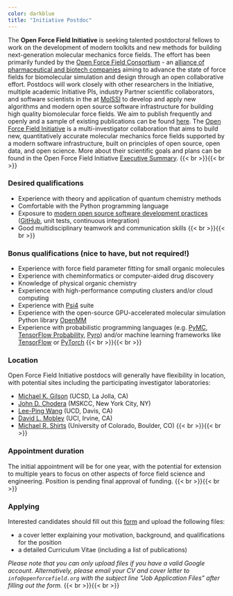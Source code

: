 ```yaml
---
color: darkblue
title: "Initiative Postdoc"
---
```


The **Open Force Field Initiative** is seeking talented postdoctoral fellows to work on the development of modern toolkits and new methods for building next-generation molecular mechanics force fields.
The effort has been primarily funded by the [Open Force Field Consortium](https://openforcefield.org/consortium/) - an [alliance of pharmaceutical and biotech companies](https://openforcefield.org/news/introducing-the-consortium/) aiming to advance the state of force fields for biomolecular simulation and design through an open collaborative effort.
Postdocs will work closely with other researchers in the Initiative, multiple academic Initiative PIs, industry Partner scientific collaborators, and software scientists in the at [MolSSI](http://molssi.org) to develop and apply new algorithms and modern open source software infrastructure for building high quality biomolecular force fields.
We aim to publish frequently and openly and a sample of existing publications can be found [here](http://openforcefield.org/publications).
The [Open Force Field Initiative](http://openforcefield.org) is a multi-investigator collaboration that aims to build new, quantitatively accurate molecular mechanics force fields supported by a modern software infrastructure, built on principles of open source, open data, and open science. More about their scientific goals and plans can be found in the Open Force Field Initiative [Executive Summary](https://openforcefield.org/science/downloads/roadmap/open-forcefield-summary.pdf).
{{< br >}}{{< br >}}
### Desired qualifications ###

* Experience with theory and application of quantum chemistry methods
* Comfortable with the Python programming language
* Exposure to [modern open source software development practices](https://github.com/choderalab/software-development) ([GitHub](http://github.org), unit tests, continuous integration)
* Good multidisciplinary teamwork and communication skills
{{< br >}}{{< br >}}
### Bonus qualifications (nice to have, but not required!) ###

* Experience with force field parameter fitting for small organic molecules
* Experience with cheminformatics or computer-aided drug discovery
* Knowledge of physical organic chemistry
* Experience with high-performance computing clusters and/or cloud computing
* Experience with [Psi4](http://www.psicode.org/) suite
* Experience with the open-source GPU-accelerated molecular simulation Python library [OpenMM](http://openmm.org)
* Experience with probabilistic programming languages (e.g. [PyMC](https://github.com/pymc-devs), [TensorFlow Probability](https://www.tensorflow.org/probability/overview), [Pyro](http://pyro.ai/)) and/or machine learning frameworks like [TensorFlow](http://tensorflow.org) or [PyTorch](https://pytorch.org/)
{{< br >}}{{< br >}}
### Location ###

Open Force Field Initiative postdocs will generally have flexibility in location, with potential sites including the participating investigator laboratories:

* [Michael K. Gilson](http://gilson.cloud.ucsd.edu/) (UCSD, La Jolla, CA)
* [John D. Chodera](http://choderalab.org) (MSKCC, New York City, NY)
* [Lee-Ping Wang](https://chemistry.ucdavis.edu/people/lee-ping-wang) (UCD, Davis, CA)
* [David L. Mobley](http://mobleylab.org) (UCI, Irvine, CA)
* [Michael R. Shirts](https://www.colorado.edu/lab/shirtsgroup/) (University of Colorado, Boulder, CO)
{{< br >}}{{< br >}}
### Appointment duration ###

The initial appointment will be for one year, with the potential for extension to multiple years to focus on other aspects of force field science and engineering. Position is pending final approval of funding.
{{< br >}}{{< br >}}
### Applying ###

Interested candidates should fill out this [form](https://forms.gle/Jk46ZEbWwXKy3ijEA) and upload the following files:

* a cover letter explaining your motivation, background, and qualifications for the position
* a detailed Curriculum Vitae (including a list of publications)

*Please note that you can only upload files if you have a valid Google account. Alternatively, please email your CV and cover letter to `info@openforcefield.org` with the subject line "Job Application Files" after filling out the form.*
{{< br >}}{{< br >}}
